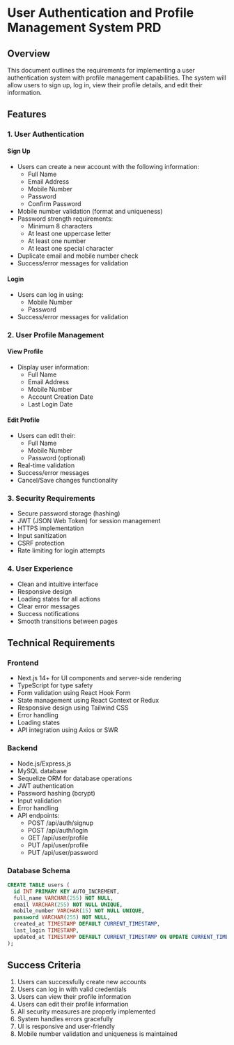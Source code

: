 # User Authentication and Profile Management System PRD

## Overview
This document outlines the requirements for implementing a user authentication system with profile management capabilities. The system will allow users to sign up, log in, view their profile details, and edit their information.

## Features

### 1. User Authentication
#### Sign Up
- Users can create a new account with the following information:
  - Full Name
  - Email Address
  - Mobile Number
  - Password
  - Confirm Password
- Mobile number validation (format and uniqueness)
- Password strength requirements:
  - Minimum 8 characters
  - At least one uppercase letter
  - At least one number
  - At least one special character
- Duplicate email and mobile number check
- Success/error messages for validation

#### Login
- Users can log in using:
  - Mobile Number
  - Password
- Success/error messages for validation

### 2. User Profile Management
#### View Profile
- Display user information:
  - Full Name
  - Email Address
  - Mobile Number
  - Account Creation Date
  - Last Login Date

#### Edit Profile
- Users can edit their:
  - Full Name
  - Mobile Number
  - Password (optional)
- Real-time validation
- Success/error messages
- Cancel/Save changes functionality

### 3. Security Requirements
- Secure password storage (hashing)
- JWT (JSON Web Token) for session management
- HTTPS implementation
- Input sanitization
- CSRF protection
- Rate limiting for login attempts

### 4. User Experience
- Clean and intuitive interface
- Responsive design
- Loading states for all actions
- Clear error messages
- Success notifications
- Smooth transitions between pages

## Technical Requirements

### Frontend
- Next.js 14+ for UI components and server-side rendering
- TypeScript for type safety
- Form validation using React Hook Form
- State management using React Context or Redux
- Responsive design using Tailwind CSS
- Error handling
- Loading states
- API integration using Axios or SWR

### Backend
- Node.js/Express.js
- MySQL database
- Sequelize ORM for database operations
- JWT authentication
- Password hashing (bcrypt)
- Input validation
- Error handling
- API endpoints:
  - POST /api/auth/signup
  - POST /api/auth/login
  - GET /api/user/profile
  - PUT /api/user/profile
  - PUT /api/user/password

### Database Schema
```sql
CREATE TABLE users (
  id INT PRIMARY KEY AUTO_INCREMENT,
  full_name VARCHAR(255) NOT NULL,
  email VARCHAR(255) NOT NULL UNIQUE,
  mobile_number VARCHAR(15) NOT NULL UNIQUE,
  password VARCHAR(255) NOT NULL,
  created_at TIMESTAMP DEFAULT CURRENT_TIMESTAMP,
  last_login TIMESTAMP,
  updated_at TIMESTAMP DEFAULT CURRENT_TIMESTAMP ON UPDATE CURRENT_TIMESTAMP
);
```

## Success Criteria
1. Users can successfully create new accounts
2. Users can log in with valid credentials
3. Users can view their profile information
4. Users can edit their profile information
5. All security measures are properly implemented
6. System handles errors gracefully
7. UI is responsive and user-friendly
8. Mobile number validation and uniqueness is maintained

